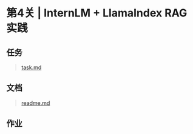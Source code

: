# 第4关 | InternLM + LlamaIndex RAG 实践

## 任务
> [task.md](https://github.com/InternLM/Tutorial/blob/camp3/docs/L1/HelloIntern/task.md)


## 文档
> [readme.md](https://github.com/InternLM/Tutorial/blob/camp3/docs/L1/HelloIntern/readme.md)


## 作业

